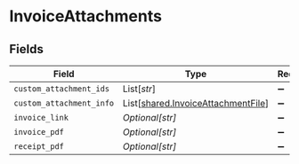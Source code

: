 # InvoiceAttachments


## Fields

| Field                                                                              | Type                                                                               | Required                                                                           | Description                                                                        |
| ---------------------------------------------------------------------------------- | ---------------------------------------------------------------------------------- | ---------------------------------------------------------------------------------- | ---------------------------------------------------------------------------------- |
| `custom_attachment_ids`                                                            | List[*str*]                                                                        | :heavy_minus_sign:                                                                 | N/A                                                                                |
| `custom_attachment_info`                                                           | List[[shared.InvoiceAttachmentFile](../../models/shared/invoiceattachmentfile.md)] | :heavy_minus_sign:                                                                 | N/A                                                                                |
| `invoice_link`                                                                     | *Optional[str]*                                                                    | :heavy_minus_sign:                                                                 | N/A                                                                                |
| `invoice_pdf`                                                                      | *Optional[str]*                                                                    | :heavy_minus_sign:                                                                 | N/A                                                                                |
| `receipt_pdf`                                                                      | *Optional[str]*                                                                    | :heavy_minus_sign:                                                                 | N/A                                                                                |